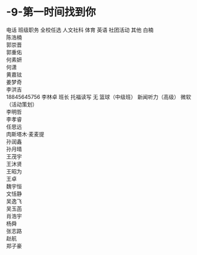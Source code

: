 # -9-第一时间找到你									
电话		班级职务		全校任选	人文社科	体育	英语	社团活动	其他
	白楠								
	陈浩楠								
	郭崇晋								
	郭重佑								
	何素妍								
	何潇								
	黄嘉铉								
	姜梦奇								
	李洪吉								
18845645756	李林卓	班长		托福读写	无	篮球（中级班）	新闻听力（高级）	微软（活动策划）	
	李明哲								
	李孝睿								
	任思远								
	肉斯塔木·麦麦提								
	孙润鑫								
	孙月晴								
	王茂宇								
	王沐贤								
	王昭为								
	王卓								
	魏宇恒								
	文恬静								
	吴逸飞								
	吴玉菡								
	肖浩宇								
	杨舜								
	张志路								
	赵航								
	郑子豪								
